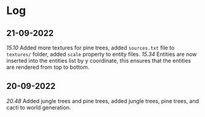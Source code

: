 # Log

## 21-09-2022
*15.10* Added more textures for pine trees, added `sources.txt` file to `textures/` folder, added `scale` property to entity files.
*15.34* Entities are now inserted into the entities list by y coordinate, this ensures that the entities are rendered from top to bottom.

## 20-09-2022
*20.48* Added jungle trees and pine trees, added jungle trees, pine trees, and cacti to world generation.